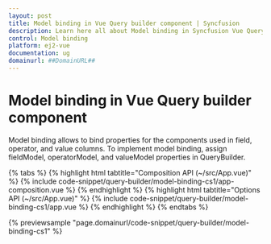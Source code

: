 ```yaml
---
layout: post
title: Model binding in Vue Query builder component | Syncfusion
description: Learn here all about Model binding in Syncfusion Vue Query builder component of Syncfusion Essential JS 2 and more.
control: Model binding 
platform: ej2-vue
documentation: ug
domainurl: ##DomainURL##
---
```


# Model binding in Vue Query builder component

Model binding allows to bind properties for the components used in field, operator, and value columns. To implement model binding, assign fieldModel, operatorModel, and valueModel properties in QueryBuilder.

{% tabs %}
{% highlight html tabtitle="Composition API (~/src/App.vue)" %}
{% include code-snippet/query-builder/model-binding-cs1/app-composition.vue %}
{% endhighlight %}
{% highlight html tabtitle="Options API (~/src/App.vue)" %}
{% include code-snippet/query-builder/model-binding-cs1/app.vue %}
{% endhighlight %}
{% endtabs %}
        
{% previewsample "page.domainurl/code-snippet/query-builder/model-binding-cs1" %}